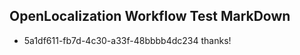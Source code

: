## OpenLocalization Workflow Test MarkDown
* 5a1df611-fb7d-4c30-a33f-48bbbb4dc234 thanks!

<!--HONumber=Aug16_HO1-->


